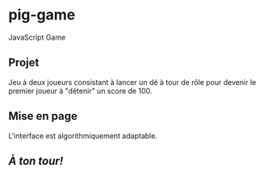 # pig-game

JavaScript Game

## Projet

Jeu à deux joueurs consistant à lancer un dé à tour de rôle pour devenir le premier joueur à "détenir" un score de 100.

## Mise en page

L'interface est algorithmiquement adaptable.

## _À ton tour!_
